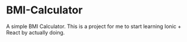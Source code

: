 # BMI-Calculator
A simple BMI Calculator.
This is a project for me to start learning Ionic + React by actually doing.
